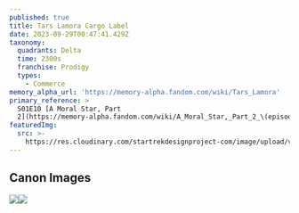 ```yaml
---
published: true
title: Tars Lamora Cargo Label
date: 2023-09-29T00:47:41.429Z
taxonomy:
  quadrants: Delta
  time: 2300s
  franchise: Prodigy
  types:
    - Commerce
memory_alpha_url: 'https://memory-alpha.fandom.com/wiki/Tars_Lamora'
primary_reference: >
  S01E10 [A Moral Star, Part
  2](https://memory-alpha.fandom.com/wiki/A_Moral_Star,_Part_2_\(episode\))
featuredImg:
  src: >-
    https://res.cloudinary.com/startrekdesignproject-com/image/upload/v1695948430/Tars-Lamora-Cargo-Label.png
---
```


## Canon Images

![](https://res.cloudinary.com/startrekdesignproject-com/image/upload/v1695948430/Tars-Lamora-Cargo-Label_PRO-1x10-1.jpg)![](https://res.cloudinary.com/startrekdesignproject-com/image/upload/v1695948430/Tars-Lamora-Cargo-Label_PRO-1x7-2.jpg)
